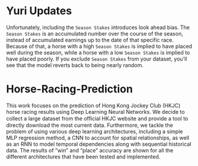 # Yuri Updates

Unfortunately, including the `Season Stakes` introduces look ahead bias. The `Season Stakes` is an accumulated number over the course of the season, instead of accumulated earnings up to the date of that specific race. Because of that, a horse with a high `Season Stakes` is implied to have placed well during the season, while a horse with a low `Season Stakes` is implied to have placed poorly. If you exclude `Season Stakes` from your dataset, you'll see that the model reverts back to being nearly random.

# Horse-Racing-Prediction
This work focuses on the prediction of Hong Kong Jockey Club (HKJC) horse racing results using Deep Learning Neural Networks. We decide to collect a large dataset from the ofﬁcial HKJC website and provide a tool to directly download the most current data. Furthermore, we tackle the problem of using various deep learning architectures, including a simple MLP regression method, a CNN to account for spatial relationships, as well as an RNN to model temporal dependencies along with sequential historical data. The results of ”win” and ”place” accuracy are shown for all the different architectures that have been tested and implemented.
